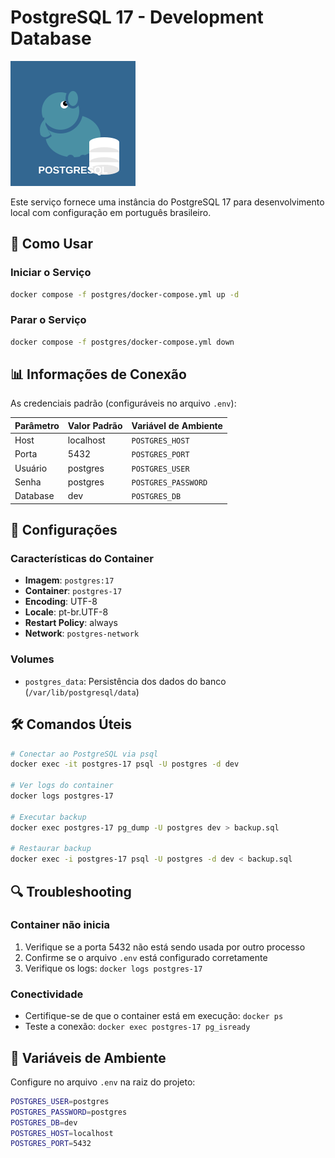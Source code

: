 # PostgreSQL 17 - Development Database

![PostgreSQL](../images/postgres.svg)

Este serviço fornece uma instância do PostgreSQL 17 para desenvolvimento local com configuração em português brasileiro.

## 🚀 Como Usar

### Iniciar o Serviço

```bash
docker compose -f postgres/docker-compose.yml up -d
```

### Parar o Serviço

```bash
docker compose -f postgres/docker-compose.yml down
```

## 📊 Informações de Conexão

As credenciais padrão (configuráveis no arquivo `.env`):

| Parâmetro | Valor Padrão | Variável de Ambiente |
|-----------|--------------|---------------------|
| Host | localhost | `POSTGRES_HOST` |
| Porta | 5432 | `POSTGRES_PORT` |
| Usuário | postgres | `POSTGRES_USER` |
| Senha | postgres | `POSTGRES_PASSWORD` |
| Database | dev | `POSTGRES_DB` |

## 🔧 Configurações

### Características do Container

- **Imagem**: `postgres:17`
- **Container**: `postgres-17`
- **Encoding**: UTF-8
- **Locale**: pt-br.UTF-8
- **Restart Policy**: always
- **Network**: `postgres-network`

### Volumes

- `postgres_data`: Persistência dos dados do banco (`/var/lib/postgresql/data`)

## 🛠️ Comandos Úteis

```bash
# Conectar ao PostgreSQL via psql
docker exec -it postgres-17 psql -U postgres -d dev

# Ver logs do container
docker logs postgres-17

# Executar backup
docker exec postgres-17 pg_dump -U postgres dev > backup.sql

# Restaurar backup
docker exec -i postgres-17 psql -U postgres -d dev < backup.sql
```

## 🔍 Troubleshooting

### Container não inicia
1. Verifique se a porta 5432 não está sendo usada por outro processo
2. Confirme se o arquivo `.env` está configurado corretamente
3. Verifique os logs: `docker logs postgres-17`

### Conectividade
- Certifique-se de que o container está em execução: `docker ps`
- Teste a conexão: `docker exec postgres-17 pg_isready`

## 📝 Variáveis de Ambiente

Configure no arquivo `.env` na raiz do projeto:

```bash
POSTGRES_USER=postgres
POSTGRES_PASSWORD=postgres
POSTGRES_DB=dev
POSTGRES_HOST=localhost
POSTGRES_PORT=5432
```